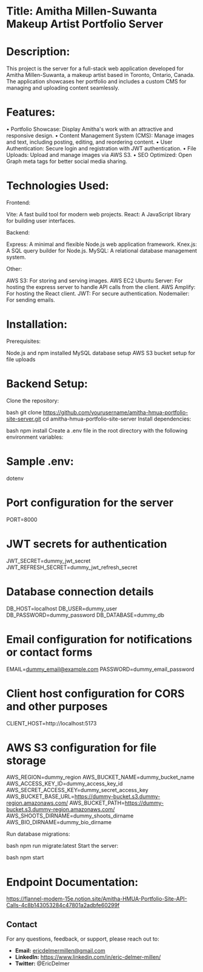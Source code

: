 # Title: Amitha Millen-Suwanta Makeup Artist Portfolio Server


# Description:

This project is the server for a full-stack web application developed for Amitha Millen-Suwanta, a makeup artist based in Toronto, Ontario, Canada. The application showcases her portfolio and includes a custom CMS for managing and uploading content seamlessly.


# Features:

• Portfolio Showcase: Display Amitha's work with an attractive and responsive design.
• Content Management System (CMS): Manage images and text, including posting, editing, 
  and reordering content.
• User Authentication: Secure login and registration with JWT authentication.
• File Uploads: Upload and manage images via AWS S3.
• SEO Optimized: Open Graph meta tags for better social media sharing.


# Technologies Used:

Frontend:

Vite: A fast build tool for modern web projects.
React: A JavaScript library for building user interfaces.

Backend:

Express: A minimal and flexible Node.js web application framework.
Knex.js: A SQL query builder for Node.js.
MySQL: A relational database management system.

Other:

AWS S3: For storing and serving images.
AWS EC2 Ubuntu Server: For hosting the express server to handle API calls from the client.
AWS Amplify: For hosting the React client.
JWT: For secure authentication.
Nodemailer: For sending emails.


# Installation:

Prerequisites:

Node.js and npm installed
MySQL database setup
AWS S3 bucket setup for file uploads

# Backend Setup:

Clone the repository:

bash
git clone https://github.com/yourusername/amitha-hmua-portfolio-site-server.git
cd amitha-hmua-portfolio-site-server
Install dependencies:

bash
npm install
Create a .env file in the root directory with the following environment variables:


# Sample .env:

dotenv
# Port configuration for the server
PORT=8000

# JWT secrets for authentication
JWT_SECRET=dummy_jwt_secret
JWT_REFRESH_SECRET=dummy_jwt_refresh_secret

# Database connection details
DB_HOST=localhost
DB_USER=dummy_user
DB_PASSWORD=dummy_password
DB_DATABASE=dummy_db

# Email configuration for notifications or contact forms
EMAIL=dummy_email@example.com
PASSWORD=dummy_email_password

# Client host configuration for CORS and other purposes
CLIENT_HOST=http://localhost:5173

# AWS S3 configuration for file storage
AWS_REGION=dummy_region
AWS_BUCKET_NAME=dummy_bucket_name
AWS_ACCESS_KEY_ID=dummy_access_key_id
AWS_SECRET_ACCESS_KEY=dummy_secret_access_key
AWS_BUCKET_BASE_URL=https://dummy-bucket.s3.dummy-region.amazonaws.com/
AWS_BUCKET_PATH=https://dummy-bucket.s3.dummy-region.amazonaws.com/
AWS_SHOOTS_DIRNAME=dummy_shoots_dirname
AWS_BIO_DIRNAME=dummy_bio_dirname

Run database migrations:

bash
npm run migrate:latest
Start the server:

bash
npm start

# Endpoint Documentation:

https://flannel-modem-15e.notion.site/Amitha-HMUA-Portfolio-Site-API-Calls-4c8b143053284c47801a2adbfe60299f

## Contact

For any questions, feedback, or support, please reach out to:

- **Email:** ericdelmermillen@gmail.com
- **LinkedIn:** https://www.linkedin.com/in/eric-delmer-millen/
- **Twitter:** @EricDelmer